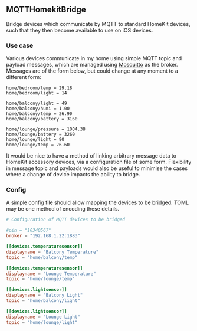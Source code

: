 ## MQTTHomekitBridge
Bridge devices which communicate by MQTT to standard HomeKit devices, such that they then become available to use on iOS devices.

### Use case
Various devices communicate in my home using simple MQTT topic and payload messages, which are managed using [Mosquitto](https://mosquitto.org) as the broker. Messages are of the form below, but could change at any moment to a different form:

```
home/bedroom/temp = 29.18
home/bedroom/light = 14

home/balcony/light = 49
home/balcony/humi = 1.00
home/balcony/temp = 26.90
home/balcony/battery = 3160

home/lounge/pressure = 1004.38
home/lounge/battery = 3260
home/lounge/light = 90
home/lounge/temp = 26.60
```

It would be nice to have a method of linking arbitrary message data to HomeKit accessory devices, via a configuration file of some form. Flexibility in message topic and payloads would also be useful to minimise the cases where a change of device impacts the ability to bridge.

### Config
A simple config file should allow mapping the devices to be bridged. TOML may be one method of encoding these details.

``` TOML
# Configuration of MQTT devices to be bridged

#pin = "10340567"
broker = "192.168.1.22:1883"

[[devices.temperaturesensor]]
displayname = "Balcony Temperature"
topic = "home/balcony/temp"

[[devices.temperaturesensor]]
displayname = "Lounge Temperature"
topic = "home/lounge/temp"

[[devices.lightsensor]]
displayname = "Balcony Light"
topic = "home/balcony/light"

[[devices.lightsensor]]
displayname = "Lounge Light"
topic = "home/lounge/light"
```

